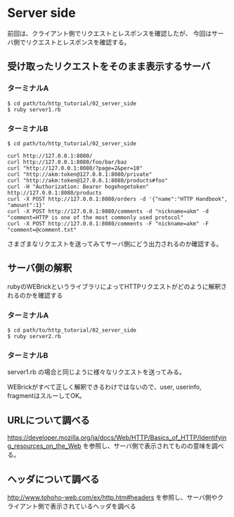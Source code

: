 # Server side

前回は、クライアント側でリクエストとレスポンスを確認したが、
今回はサーバ側でリクエストとレスポンスを確認する。

## 受け取ったリクエストをそのまま表示するサーバ

### ターミナルA

```
$ cd path/to/http_tutorial/02_server_side
$ ruby server1.rb
```

### ターミナルB

```
$ cd path/to/http_tutorial/02_server_side
```

```
curl http://127.0.0.1:8080/
curl http://127.0.0.1:8080/foo/bar/baz
curl "http://127.0.0.1:8080/?page=2&per=10"
curl "http://akm:token@127.0.0.1:8080/private"
curl "http://akm:token@127.0.0.1:8080/products#foo"
curl -H "Authorization: Bearer hogehogetoken" http://127.0.0.1:8080/products
curl -X POST http://127.0.0.1:8080/orders -d '{"name":"HTTP Handbook", "amount":1}'
curl -X POST http://127.0.0.1:8080/comments -d "nickname=akm" -d "comment=HTTP is one of the most commonly used protocol"
curl -X POST http://127.0.0.1:8080/comments -F "nickname=akm" -F "comment=@comment.txt"
```

さまざまなリクエストを送ってみてサーバ側にどう出力されるのか確認する。


## サーバ側の解釈

rubyのWEBrickというライブラリによってHTTPリクエストがどのように解釈されるのかを確認する

### ターミナルA

```
$ cd path/to/http_tutorial/02_server_side
$ ruby server2.rb
```

### ターミナルB

server1.rb の場合と同じように様々なリクエストを送ってみる。

WEBrickがすべて正しく解釈できるわけではないので、user, userinfo, fragmentはスルーしてOK。


## URLについて調べる

https://developer.mozilla.org/ja/docs/Web/HTTP/Basics_of_HTTP/Identifying_resources_on_the_Web を参照し、サーバ側で表示されてものの意味を調べる。

## ヘッダについて調べる

http://www.tohoho-web.com/ex/http.htm#headers を参照し、サーバ側やクライアント側で表示されているヘッダを調べる
